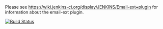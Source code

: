 Please see https://wiki.jenkins-ci.org/display/JENKINS/Email-ext+plugin for information about the email-ext plugin.

[![Build Status](https://ci.jenkins.io/job/Plugins/job/email-ext-plugin/job/master/badge/icon)](https://ci.jenkins.io/job/Plugins/job/email-ext-plugin/job/master/)
